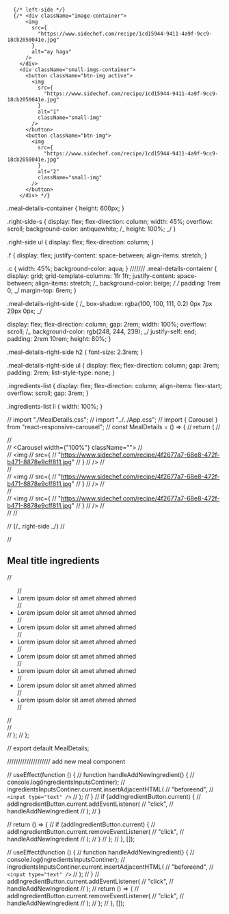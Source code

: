       {/* left-side */}
      {/* <div className="image-container">
          <img
            src={
              "https://www.sidechef.com/recipe/1cd15944-9411-4a9f-9cc9-18cb2050041e.jpg"
            }
            alt="ay haga"
          />
        </div>
        <div className="small-imgs-container">
          <button className="btn-img active">
            <img
              src={
                "https://www.sidechef.com/recipe/1cd15944-9411-4a9f-9cc9-18cb2050041e.jpg"
              }
              alt="1"
              className="small-img"
            />
          </button>
          <button className="btn-img">
            <img
              src={
                "https://www.sidechef.com/recipe/1cd15944-9411-4a9f-9cc9-18cb2050041e.jpg"
              }
              alt="2"
              className="small-img"
            />
          </button>
        </div> */}

.meal-details-container {
height: 600px;
}

.right-side-s {
display: flex;
flex-direction: column;
width: 45%;
overflow: scroll;
background-color: antiquewhite;
/_ height: 100%; _/
}

.right-side ul {
display: flex;
flex-direction: column;
}

.f {
display: flex;
justify-content: space-between;
align-items: stretch;
}

.c {
width: 45%;
background-color: aqua;
}
///////
.meal-details-contaienr {
display: grid;
grid-template-columns: 1fr 1fr;
justify-content: space-between;
align-items: stretch;
/_ background-color: beige; _/
/_ padding: 1rem 0; _/
margin-top: 6rem;
}

.meal-details-right-side {
/_ box-shadow: rgba(100, 100, 111, 0.2) 0px 7px 29px 0px; _/

display: flex;
flex-direction: column;
gap: 2rem;
width: 100%;
overflow: scroll;
/_ background-color: rgb(248, 244, 239); _/
justify-self: end;
padding: 2rem 10rem;
height: 80%;
}

.meal-details-right-side h2 {
font-size: 2.3rem;
}

.meal-details-right-side ul {
display: flex;
flex-direction: column;
gap: 3rem;
padding: 2rem;
list-style-type: none;
}

.ingredients-list {
display: flex;
flex-direction: column;
align-items: flex-start;
overflow: scroll;
gap: 3rem;
}

.ingredients-list li {
width: 100%;
}

// import "./MealDetails.css";
// import "../../App.css";
// import { Carousel } from "react-responsive-carousel";
// const MealDetails = () => {
// return (
// <div className="meal-details-contaienr">
// <div className="carousel-x">
// <Carousel width={"100%"} className="">
// <div>
// <img
// src={
// "https://www.sidechef.com/recipe/4f2677a7-68e8-472f-b471-8878e9cff811.jpg"
// }
// />
// </div>
// <div>
// <img
// src={
// "https://www.sidechef.com/recipe/4f2677a7-68e8-472f-b471-8878e9cff811.jpg"
// }
// />
// </div>
// <div>
// <img
// src={
// "https://www.sidechef.com/recipe/4f2677a7-68e8-472f-b471-8878e9cff811.jpg"
// }
// />
// </div>
// </Carousel>
// </div>

// {/_ right-side _/}
// <div className="meal-details-right-side">
// <h2>Meal title ingredients</h2>
// <ul className="ingredients-list">
// <li>Lorem ipsum dolor sit amet ahmed ahmed</li>
// <li>Lorem ipsum dolor sit amet ahmed ahmed</li>
// <li>Lorem ipsum dolor sit amet ahmed ahmed</li>
// <li>Lorem ipsum dolor sit amet ahmed ahmed</li>
// <li>Lorem ipsum dolor sit amet ahmed ahmed</li>
// <li>Lorem ipsum dolor sit amet ahmed ahmed</li>
// <li>Lorem ipsum dolor sit amet ahmed ahmed</li>
// <li>Lorem ipsum dolor sit amet ahmed ahmed</li>
// </ul>
// </div>
// </div>
// );
// };

// export default MealDetails;

////////////////////
add new meal component

// useEffect(function () {
// function handleAddNewIngredient() {
// console.log(ingredientsInputsContiner);
// ingredientsInputsContiner.current.insertAdjacentHTML(
// "beforeend",
// `<input type="text" />`
// );
// }
// if (addIngredientButton.current) {
// addIngredientButton.current.addEventListener(
// "click",
// handleAddNewIngredient
// );
// }

// return () => {
// if (addIngredientButton.current) {
// addIngredientButton.current.removeEventListener(
// "click",
// handleAddNewIngredient
// );
// }
// };
// }, []);

// useEffect(function () {
// function handleAddNewIngredient() {
// console.log(ingredientsInputsContiner);
// ingredientsInputsContiner.current.insertAdjacentHTML(
// "beforeend",
// `<input type="text" />`
// );
// }
// addIngredientButton.current.addEventListener(
// "click",
// handleAddNewIngredient
// );
// return () => {
// addIngredientButton.current.removeEventListener(
// "click",
// handleAddNewIngredient
// );
// };
// }, []);
